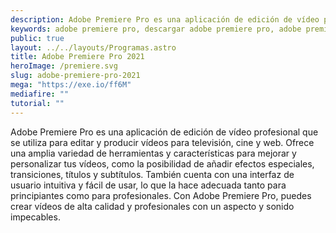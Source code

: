 ```yaml
---
description: Adobe Premiere Pro es una aplicación de edición de vídeo profesional que se utiliza para editar y producir vídeos para televisión, cine y web.
keywords: adobe premiere pro, descargar adobe premiere pro, adobe premiere pro gratis, adobe premiere pro para descargar, descargar adobe premiere pro en español, adobe premiere pro español, adobe premiere pro descarga, descargar adobe premiere pro gratis, adobe premiere pro para windows, adobe premiere pro para mac, adobe premiere pro para linux, software de edición de vídeo, aplicación de edición de vídeo, herramientas de edición de vídeo, adobe premiere pro descargar gratis, descargar adobe premiere pro full, adobe premiere pro full, adobe premiere pro full gratis
public: true
layout: ../../layouts/Programas.astro
title: Adobe Premiere Pro 2021
heroImage: /premiere.svg
slug: adobe-premiere-pro-2021
mega: "https://exe.io/ff6M"
mediafire: ""
tutorial: ""
---
```


Adobe Premiere Pro es una aplicación de edición de vídeo profesional que se utiliza para editar y producir vídeos para televisión, cine y web. Ofrece una amplia variedad de herramientas y características para mejorar y personalizar tus vídeos, como la posibilidad de añadir efectos especiales, transiciones, títulos y subtítulos. También cuenta con una interfaz de usuario intuitiva y fácil de usar, lo que la hace adecuada tanto para principiantes como para profesionales. Con Adobe Premiere Pro, puedes crear vídeos de alta calidad y profesionales con un aspecto y sonido impecables.
